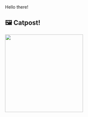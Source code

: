 Hello there!



## 🖼️ Catpost!

<sub>
    <img src="https://cdn2.thecatapi.com/images/3t4.jpg" height="256">
</sub>

